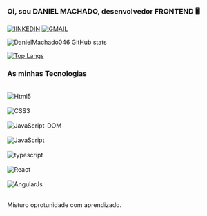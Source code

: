 

### Oi, sou DANIEL MACHADO, desenvolvedor FRONTEND 🖥️

[![lINKEDIN](https://img.shields.io/badge/LinkedIn-0077B5?style=for-the-badge&logo=linkedin&logoColor=white)](https://www.linkedin.com/in/daniel-machado-front-end/)
[![GMAIL](https://img.shields.io/badge/Gmail-D14836?style=for-the-badge&logo=gmail&logoColor=white)](https://mail.google.com/mail/u/2/#inbox)

![DanielMachado046 GitHub stats](https://github-readme-stats.vercel.app/api?username=DanielMachado046&show_icons=true&theme=tokyonight)

[![Top Langs](https://github-readme-stats.vercel.app/api/top-langs/?username=anuraghazra&layout=donut-vertical)](https://github.com/anuraghazra/github-readme-stats)

### As minhas Tecnologias

<div style="display: inline_block"><br/>
<img src="https://img.shields.io/badge/HTML5-E34F26?style=for-the-badge&logo=html5&logoColor=white" alt="Html5" align="center">
</div>
<div style="display: inline_block"><br/>
<img src="https://img.shields.io/badge/CSS3-1572B6?style=for-the-badge&logo=css3&logoColor=white" alt="CSS3" align="center">
</div>
<div style="display: inline_block"><br/>
<img src="https://img.shields.io/badge/JavaScript-323330?style=for-the-badge&logo=javascript&logoColor=F7DF1E" alt="JavaScript-DOM" align="center">
</div>
<div style="display: inline_block"><br/>
<img src="https://img.shields.io/badge/JavaScript-F7DF1E?style=for-the-badge&logo=javascript&logoColor=black" alt="JavaScript" align="center">
</div>
<div style="display: inline_block"><br/>
<img src="https://img.shields.io/badge/TypeScript-007ACC?style=for-the-badge&logo=typescript&logoColor=white" alt="typescript" align="center">
</div>
<div style="display: inline_block"><br/>
<img src="https://img.shields.io/badge/React-20232A?style=for-the-badge&logo=react&logoColor=61DAFB" alt="React" align="center">
</div>
<div style="display: inline_block"><br/>
<img src="https://img.shields.io/badge/AngularJS-E23237?style=for-the-badge&logo=angularjs&logoColor=white" alt="AngularJs" align="center">
</div></br>

Misturo oprotunidade com aprendizado.



